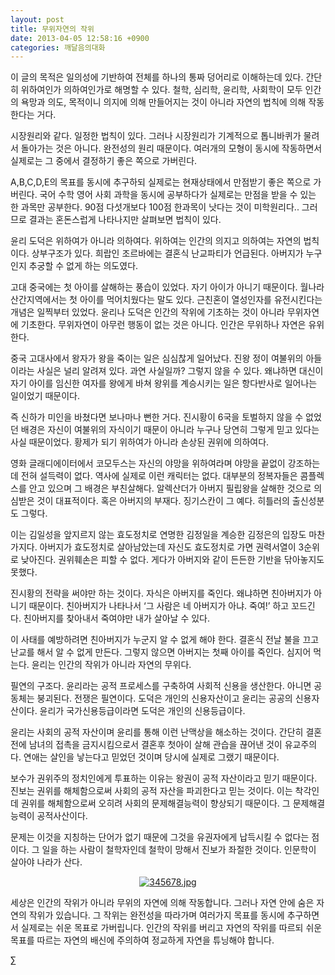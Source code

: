```yaml
---
layout: post
title: 무위자연의 작위
date: 2013-04-05 12:58:16 +0900
categories: 깨달음의대화
---
```

이 글의 목적은 일의성에 기반하여 전체를 하나의 통짜 덩어리로 이해하는데 있다. 간단히 위하여인가 의하여인가로 해명할 수 있다. 철학, 심리학, 윤리학, 사회학이 모두 인간의 욕망과 의도, 목적이니 의지에 의해 만들어지는 것이 아니라 자연의 법칙에 의해 작동한다는 거다. 

  


시장원리와 같다. 일정한 법칙이 있다. 그러나 시장원리가 기계적으로 톱니바퀴가 물려서 돌아가는 것은 아니다. 완전성의 원리 때문이다. 여러개의 모형이 동시에 작동하면서 실제로는 그 중에서 결정하기 좋은 쪽으로 가버린다. 

  


A,B,C,D,E의 목표를 동시에 추구하되 실제로는 현재상태에서 만점받기 좋은 쪽으로 가버린다. 국어 수학 영어 사회 과학을 동시에 공부하다가 실제로는 만점을 받을 수 있는 한 과목만 공부한다. 90점 다섯개보다 100점 한과목이 낫다는 것이 미학원리다.. 그러므로 결과는 혼돈스럽게 나타나지만 살펴보면 법칙이 있다. 

  


윤리 도덕은 위하여가 아니라 의하여다. 위하여는 인간의 의지고 의하여는 자연의 법칙이다. 상부구조가 있다. 희랍인 조르바에는 결혼식 난교파티가 언급된다. 아버지가 누구인지 추궁할 수 없게 하는 의도였다. 

  


고대 중국에는 첫 아이를 살해하는 풍습이 있었다. 자기 아이가 아니기 때문이다. 월나라 산간지역에서는 첫 아이를 먹어치웠다는 말도 있다. 근친혼이 열성인자를 유전시킨다는 개념은 일찍부터 있었다. 윤리나 도덕은 인간의 작위에 기초하는 것이 아니라 무위자연에 기초한다. 무위자연이 아무런 행동이 없는 것은 아니다. 인간은 무위하나 자연은 유위한다.

  


중국 고대사에서 왕자가 왕을 죽이는 일은 심심찮게 일어났다. 진왕 정이 여불위의 아들이라는 사실은 널리 알려져 있다. 과연 사실일까? 그렇지 않을 수 있다. 왜냐하면 대신이 자기 아이를 임신한 여자를 왕에게 바쳐 왕위를 계승시키는 일은 항다반사로 일어나는 일이었기 때문이다. 

  


즉 신하가 미인을 바쳤다면 보나마나 뻔한 거다. 진시황이 6국을 토벌하지 않을 수 없었던 배경은 자신이 여불위의 자식이기 때문이 아니라 누구나 당연히 그렇게 믿고 있다는 사실 때문이었다. 황제가 되기 위하여가 아니라 손상된 권위에 의하여다. 

  


영화 글래디에이터에서 코모두스는 자신의 야망을 위하여라며 야망을 끝없이 강조하는데 전혀 설득력이 없다. 역사에 실제로 이런 캐릭터는 없다. 대부분의 정복자들은 콤플렉스를 안고 있으며 그 배경은 부친살해다. 알렉산더가 아버지 필립왕을 살해한 것으로 의심받은 것이 대표적이다. 혹은 아버지의 부재다. 징기스칸이 그 예다. 히틀러의 출신성분도 그렇다. 

  


이는 김일성을 앞지르지 않는 효도정치로 연명한 김정일을 계승한 김정은의 입장도 마찬가지다. 아버지가 효도정치로 살아남았는데 자신도 효도정치로 가면 권력서열이 3순위로 낮아진다. 권위훼손은 피할 수 없다. 게다가 아버지와 같이 든든한 기반을 닦아놓지도 못했다. 

  


진시황의 전략을 써야만 하는 것이다. 자식은 아버지를 죽인다. 왜냐하면 친아버지가 아니기 때문이다. 친아버지가 나타나서 ‘그 사람은 네 아버지가 아냐. 죽여!’ 하고 꼬드긴다. 친아버지를 찾아내서 죽여야만 내가 살아날 수 있다. 

  


이 사태를 예방하려면 친아버지가 누군지 알 수 없게 해야 한다. 결혼식 전날 불을 끄고 난교를 해서 알 수 없게 만든다. 그렇지 않으면 아버지는 첫째 아이를 죽인다. 심지어 먹는다. 윤리는 인간의 작위가 아니라 자연의 무위다. 

  


필연의 구조다. 윤리라는 공적 프로세스를 구축하여 사회적 신용을 생산한다. 아니면 공동체는 붕괴된다. 전쟁은 필연이다. 도덕은 개인의 신용자산이고 윤리는 공공의 신용자산이다. 윤리가 국가신용등급이라면 도덕은 개인의 신용등급이다. 

  


윤리는 사회의 공적 자산이며 윤리를 통해 이런 난맥상을 해소하는 것이다. 간단히 결혼 전에 남녀의 접촉을 금지시킴으로서 결혼후 첫아이 살해 관습을 끊어낸 것이 유교주의다. 연애는 살인을 낳는다고 믿었던 것이며 당시에 실제로 그랬기 때문이다. 

  


보수가 권위주의 정치인에게 투표하는 이유는 왕권이 공적 자산이라고 믿기 때문이다. 진보는 권위를 해체함으로써 사회의 공적 자산을 파괴한다고 믿는 것이다. 이는 착각인데 권위를 해체함으로써 오히려 사회의 문제해결능력이 향상되기 때문이다. 그 문제해결능력이 공적사산이다.

  


문제는 이것을 지칭하는 단어가 없기 때문에 그것을 유권자에게 납득시킬 수 없다는 점이다. 그 일을 하는 사람이 철학자인데 철학이 망해서 진보가 좌절한 것이다. 인문학이 살아야 나라가 산다. 

  




<p align="center">
  <a href="?mid=DonOh"><img alt="345678.jpg" src="assets/attach/images/198/727/315/55.JPG" /> <br /></a>
</p>



세상은 인간의 작위가 아니라 무위의 자연에 의해 작동합니다. 그러나 자연 안에 숨은 자연의 작위가 있습니다. 그 작위는 완전성을 따라가며 여러가지 목표를 동시에 추구하면서 실제로는 쉬운 목표로 가버립니다. 인간의 작위를 버리고 자연의 작위를 따르되 쉬운 목표를 따르는 자연의 배신에 주의하여 정교하게 자연을 튜닝해야 합니다. 





∑
